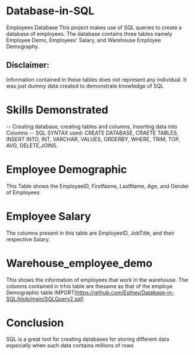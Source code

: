 # Database-in-SQL
Employees Database
This project makes use of SQL queries to create a database of employees. The database contains three tables namely Employee Demo, Employees' Salary, and Warehouse Employee Demography.

## Disclaimer: 
Information contained in these tables does not represent any individual. It was just dummy data created to demonstrate knowledge of SQL

# Skills Demonstrated
-- Creating database, creating tables and columns, Inserting data into Columns
-- SQL SYNTAX used: CREATE DATABASE, CRAETE TABLES, INSERT INTO, INT, VARCHAR, VALUES, ORDERBY, WHERE, TRIM, TOP, AVG, DELETE,JOINS.

# Employee Demographic
This Table shows the EmployeeID, FirstName, LastName, Age, and Gender of Employees
# Employee Salary
The columns present in this table are EmployeeID, JobTitle, and their respective Salary.
# Warehouse_employee_demo
This shows the information of employees that work in the warehouse. The columns contained in trhis table are thesame as that of the employe Demographic table
IMPORT[https://github.com/Esthey/Database-in-SQL/blob/main/SQLQuery2.sql]

# Conclusion
SQL is a great tool for creating databases for storing different data especially when such data contains millions of rows 
